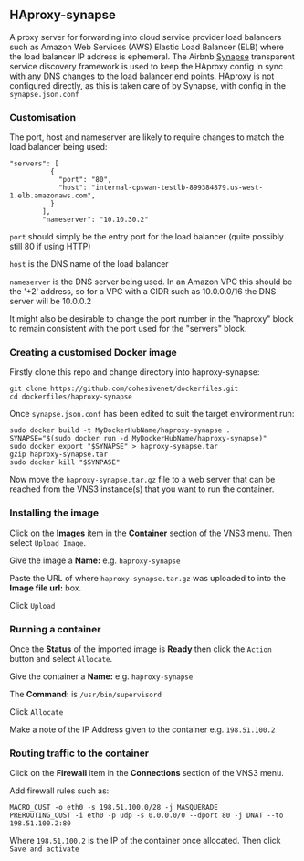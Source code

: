 ## HAproxy-synapse

A proxy server for forwarding into cloud service provider load balancers such as Amazon Web Services (AWS) Elastic Load Balancer (ELB) where the load balancer IP address is ephemeral. The Airbnb [Synapse](https://github.com/airbnb/synapse) transparent service discovery framework is used to keep the HAproxy config in sync with any DNS changes to the load balancer end points. HAproxy is not configured directly, as this is taken care of by Synapse, with config in the `synapse.json.conf`

### Customisation

The port, host and nameserver are likely to require changes to match the load balancer being used:

```
"servers": [
          {
            "port": "80",
            "host": "internal-cpswan-testlb-899384879.us-west-1.elb.amazonaws.com",
          }
        ],
        "nameserver": "10.10.30.2"
```

`port` should simply be the entry port for the load balancer (quite possibly still 80 if using HTTP)

`host` is the DNS name of the load balancer

`nameserver` is the DNS server being used. In an Amazon VPC this should be the '+2' address, so for a VPC with a CIDR such as 10.0.0.0/16 the DNS server will be 10.0.0.2

It might also be desirable to change the port number in the "haproxy" block to remain consistent with the port used for the "servers" block.

### Creating a customised Docker image

Firstly clone this repo and change directory into haproxy-synapse:

```
git clone https://github.com/cohesivenet/dockerfiles.git
cd dockerfiles/haproxy-synapse
```

Once `synapse.json.conf` has been edited to suit the target environment run:

```
sudo docker build -t MyDockerHubName/haproxy-synapse .
SYNAPSE="$(sudo docker run -d MyDockerHubName/haproxy-synapse)"
sudo docker export "$SYNAPSE" > haproxy-synapse.tar
gzip haproxy-synapse.tar
sudo docker kill "$SYNPASE"
```

Now move the `haproxy-synapse.tar.gz` file to a web server that can be reached from the VNS3 instance(s) that you want to run the container.

### Installing the image

Click on the **Images** item in the **Container** section of the VNS3 menu. Then select `Upload Image`.

Give the image a **Name:** e.g. `haproxy-synapse`

Paste the URL of where `haproxy-synapse.tar.gz` was uploaded to into the **Image file url:** box.

Click `Upload`

### Running a container

Once the **Status** of the imported image is **Ready** then click the `Action` button and select `Allocate`.

Give the container a **Name:** e.g. `haproxy-synapse`

The **Command:** is `/usr/bin/supervisord`

Click `Allocate`

Make a note of the IP Address given to the container e.g. `198.51.100.2`

### Routing traffic to the container

Click on the **Firewall** item in the **Connections** section of the VNS3 menu.

Add firewall rules such as:

```
MACRO_CUST -o eth0 -s 198.51.100.0/28 -j MASQUERADE
PREROUTING_CUST -i eth0 -p udp -s 0.0.0.0/0 --dport 80 -j DNAT --to 198.51.100.2:80
```

Where `198.51.100.2` is the IP of the container once allocated. Then click `Save and activate`
